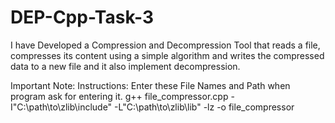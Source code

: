 # DEP-Cpp-Task-3

I have Developed a Compression and Decompression Tool that reads a file, compresses its content using a simple algorithm and writes the compressed data to a new file and it also implement decompression.

Important Note:
Instructions:
Enter these File Names and Path when program ask for entering it. 
g++ file_compressor.cpp 
-I"C:\path\to\zlib\include" 
-L"C:\path\to\zlib\lib" 
-lz -o file_compressor
